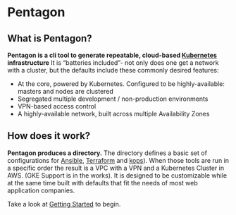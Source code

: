 # Pentagon

## What is Pentagon?

**Pentagon is a cli tool to generate repeatable, cloud-based [Kubernetes](https://kubernetes.io/) infrastructure**
It is “batteries included”- not only does one get a network with a cluster, but the defaults include these commonly desired features:
- At the core, powered by Kubernetes. Configured to be highly-available: masters and nodes are clustered
- Segregated multiple development / non-production environments
- VPN-based access control
- A highly-available network, built across multiple Availability Zones

## How does it work?
 **Pentagon produces a directory.** The directory defines a basic set of configurations for [Ansible](https://www.ansible.com/), [Terraform](https://www.terraform.io/) and [kops](https://github.com/kubernetes/kops)). When those tools are run in a specific order the result is a VPC with a VPN and a Kubernetes Cluster in AWS. (GKE Support is in the works). It is designed to be customizable while at the same time built with defaults that fit the needs of most web application companies.

Take a look at [Getting Started](https://reactiveops.github.io/pentagon/getting-started.html) to begin.
